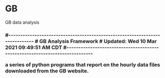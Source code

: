 # GB
GB data analysis
<h3>
#----------------------------------------------------------------------------
#    GB Analysis Framework
#    Updated:  Wed 10 Mar 2021 09:49:51 AM CDT 
#----------------------------------------------------------------------------
<p>
a series of python programs that report on the hourly data files downloaded from
the GB website.
